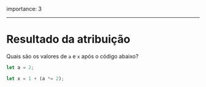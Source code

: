 importance: 3

---

# Resultado da atribuição

Quais são os valores de `a` e `x` após o código abaixo?

```js
let a = 2;

let x = 1 + (a *= 2);
```
